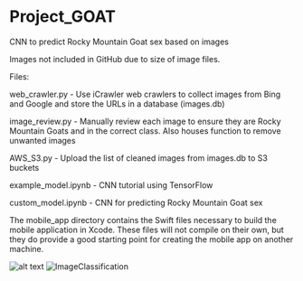 # Project_GOAT
CNN to predict Rocky Mountain Goat sex based on images

Images not included in GitHub due to size of image files.

Files:


web_crawler.py - Use iCrawler web crawlers to collect images from Bing and Google and store the URLs in a database (images.db)

image_review.py - Manually review each image to ensure they are Rocky Mountain Goats and in the correct class. Also houses function to remove unwanted images

AWS_S3.py - Upload the list of cleaned images from images.db to S3 buckets

example_model.ipynb - CNN tutorial using TensorFlow

custom_model.ipynb - CNN for predicting Rocky Mountain Goat sex

The mobile_app directory contains the Swift files necessary to build the mobile application in Xcode. These files will not compile on their own, but they do provide a good starting point for creating the mobile app on another machine.

![alt text](https://github.com/trevor-leach803/Project_GOAT/blob/main/mobile_app/app_screenshots/ImageClassification.PNG)
![ImageClassification](https://github.com/trevor-leach803/Project_GOAT/assets/112582435/0f1c02c8-f663-4dc0-af09-92d7262e205e)
